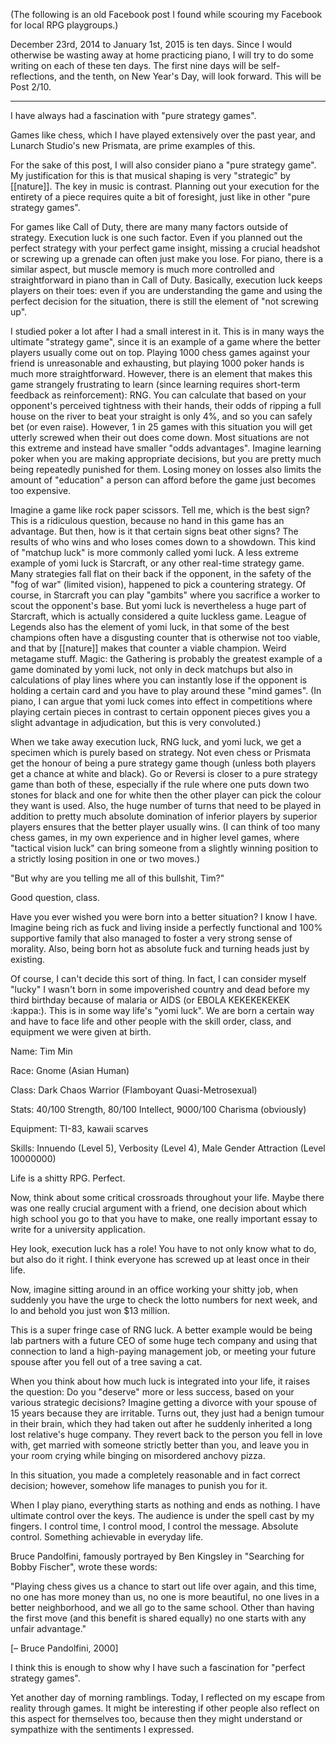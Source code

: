 (The following is an old Facebook post I found while scouring my Facebook for local RPG playgroups.)

December 23rd, 2014 to January 1st, 2015 is ten days. Since I would otherwise be wasting away at home practicing piano, I will try to do some writing on each of these ten days. The first nine days will be self-reflections, and the tenth, on New Year's Day, will look forward. This will be Post 2/10.

***

I have always had a fascination with "pure strategy games".

Games like chess, which I have played extensively over the past year, and Lunarch Studio's new Prismata, are prime examples of this.

For the sake of this post, I will also consider piano a "pure strategy game". My justification for this is that musical shaping is very "strategic" by [[nature]]. The key in music is contrast. Planning out your execution for the entirety of a piece requires quite a bit of foresight, just like in other "pure strategy games".

For games like Call of Duty, there are many many factors outside of strategy. Execution luck is one such factor. Even if you planned out the perfect strategy with your perfect game insight, missing a crucial headshot or screwing up a grenade can often just make you lose. For piano, there is a similar aspect, but muscle memory is much more controlled and straightforward in piano than in Call of Duty. Basically, execution luck keeps players on their toes: even if you are understanding the game and using the perfect decision for the situation, there is still the element of "not screwing up".

I studied poker a lot after I had a small interest in it. This is in many ways the ultimate "strategy game", since it is an example of a game where the better players usually come out on top. Playing 1000 chess games against your friend is unreasonable and exhausting, but playing 1000 poker hands is much more straightforward. However, there is an element that makes this game strangely frustrating to learn (since learning requires short-term feedback as reinforcement): RNG. You can calculate that based on your opponent's perceived tightness with their hands, their odds of ripping a full house on the river to beat your straight is only 4%, and so you can safely bet (or even raise). However, 1 in 25 games with this situation you will get utterly screwed when their out does come down. Most situations are not this extreme and instead have smaller "odds advantages". Imagine learning poker when you are making appropriate decisions, but you are pretty much being repeatedly punished for them. Losing money on losses also limits the amount of "education" a person can afford before the game just becomes too expensive.

Imagine a game like rock paper scissors. Tell me, which is the best sign? This is a ridiculous question, because no hand in this game has an advantage. But then, how is it that certain signs beat other signs? The results of who wins and who loses comes down to a showdown. This kind of "matchup luck" is more commonly called yomi luck. A less extreme example of yomi luck is Starcraft, or any other real-time strategy game. Many strategies fall flat on their back if the opponent, in the safety of the "fog of war" (limited vision), happened to pick a countering strategy. Of course, in Starcraft you can play "gambits" where you sacrifice a worker to scout the opponent's base. But yomi luck is nevertheless a huge part of Starcraft, which is actually considered a quite luckless game. League of Legends also has the element of yomi luck, in that some of the best champions often have a disgusting counter that is otherwise not too viable, and that by [[nature]] makes that counter a viable champion. Weird metagame stuff. Magic: the Gathering is probably the greatest example of a game dominated by yomi luck, not only in deck matchups but also in calculations of play lines where you can instantly lose if the opponent is holding a certain card and you have to play around these "mind games". (In piano, I can argue that yomi luck comes into effect in competitions where playing certain pieces in contrast to certain opponent pieces gives you a slight advantage in adjudication, but this is very convoluted.)

When we take away execution luck, RNG luck, and yomi luck, we get a specimen which is purely based on strategy. Not even chess or Prismata get the honour of being a pure strategy game though (unless both players get a chance at white and black). Go or Reversi is closer to a pure strategy game than both of these, especially if the rule where one puts down two stones for black and one for white then the other player can pick the colour they want is used. Also, the huge number of turns that need to be played in addition to pretty much absolute domination of inferior players by superior players ensures that the better player usually wins. (I can think of too many chess games, in my own experience and in higher level games, where "tactical vision luck" can bring someone from a slightly winning position to a strictly losing position in one or two moves.)

"But why are you telling me all of this bullshit, Tim?"

Good question, class.

Have you ever wished you were born into a better situation? I know I have. Imagine being rich as fuck and living inside a perfectly functional and 100% supportive family that also managed to foster a very strong sense of morality. Also, being born hot as absolute fuck and turning heads just by existing.

Of course, I can't decide this sort of thing. In fact, I can consider myself "lucky" I wasn't born in some impoverished country and dead before my third birthday because of malaria or AIDS (or EBOLA KEKEKEKEKEK :kappa:). This is in some way life's "yomi luck". We are born a certain way and have to face life and other people with the skill order, class, and equipment we were given at birth.

Name: Tim Min

Race: Gnome (Asian Human)

Class: Dark Chaos Warrior (Flamboyant Quasi-Metrosexual)

Stats: 40/100 Strength, 80/100 Intellect, 9000/100 Charisma (obviously)

Equipment: TI-83, kawaii scarves

Skills: Innuendo (Level 5), Verbosity (Level 4), Male Gender Attraction (Level 10000000)

Life is a shitty RPG. Perfect.

Now, think about some critical crossroads throughout your life. Maybe there was one really crucial argument with a friend, one decision about which high school you go to that you have to make, one really important essay to write for a university application.

Hey look, execution luck has a role! You have to not only know what to do, but also do it right. I think everyone has screwed up at least once in their life.

Now, imagine sitting around in an office working your shitty job, when suddenly you have the urge to check the lotto numbers for next week, and lo and behold you just won $13 million.

This is a super fringe case of RNG luck. A better example would be being lab partners with a future CEO of some huge tech company and using that connection to land a high-paying management job, or meeting your future spouse after you fell out of a tree saving a cat.

When you think about how much luck is integrated into your life, it raises the question: Do you "deserve" more or less success, based on your various strategic decisions? Imagine getting a divorce with your spouse of 15 years because they are irritable. Turns out, they just had a benign tumour in their brain, which they had taken out after he suddenly inherited a long lost relative's huge company. They revert back to the person you fell in love with, get married with someone strictly better than you, and leave you in your room crying while binging on misordered anchovy pizza.

In this situation, you made a completely reasonable and in fact correct decision; however, somehow life manages to punish you for it.

When I play piano, everything starts as nothing and ends as nothing. I have ultimate control over the keys. The audience is under the spell cast by my fingers. I control time, I control mood, I control the message. Absolute control. Something achievable in everyday life.

Bruce Pandolfini, famously portrayed by Ben Kingsley in "Searching for Bobby Fischer", wrote these words:

"Playing chess gives us a chance to start out life over again, and this time, no one has more money than us, no one is more beautiful, no one lives in a better neighborhood, and we all go to the same school. Other than having the first move (and this benefit is shared equally) no one starts with any unfair advantage."

[– Bruce Pandolfini, 2000]

I think this is enough to show why I have such a fascination for "perfect strategy games".

Yet another day of morning ramblings. Today, I reflected on my escape from reality through games. It might be interesting if other people also reflect on this aspect for themselves too, because then they might understand or sympathize with the sentiments I expressed.